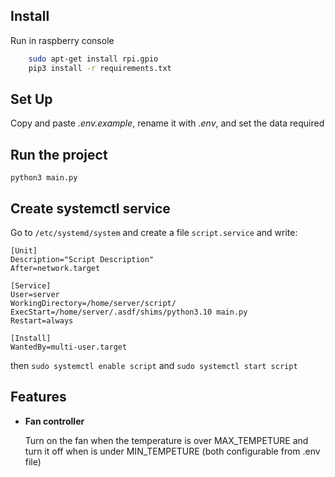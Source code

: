 ## Install

Run in raspberry console

```bash
    sudo apt-get install rpi.gpio
    pip3 install -r requirements.txt
```

## Set Up

Copy and paste _.env.example_, rename it with _.env_, and set the data required

## Run the project

`python3 main.py`

## Create systemctl service

Go to `/etc/systemd/system` and create a file `script.service` and write:

```
[Unit]
Description="Script Description"
After=network.target

[Service]
User=server
WorkingDirectory=/home/server/script/
ExecStart=/home/server/.asdf/shims/python3.10 main.py
Restart=always

[Install]
WantedBy=multi-user.target
```

then `sudo systemctl enable script` and `sudo systemctl start script`

## Features

- <b>Fan controller</b>

  Turn on the fan when the temperature is over MAX_TEMPETURE and turn it off when is under MIN_TEMPETURE (both configurable from .env file)
